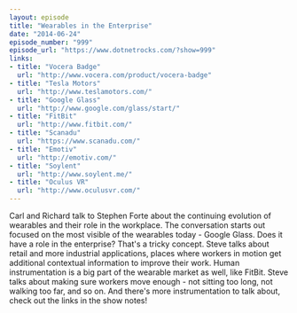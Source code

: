 ```yaml
---
layout: episode
title: "Wearables in the Enterprise"
date: "2014-06-24"
episode_number: "999"
episode_url: "https://www.dotnetrocks.com/?show=999"
links:
- title: "Vocera Badge"
  url: "http://www.vocera.com/product/vocera-badge"
- title: "Tesla Motors"
  url: "http://www.teslamotors.com/"
- title: "Google Glass"
  url: "http://www.google.com/glass/start/"
- title: "FitBit"
  url: "http://www.fitbit.com/"
- title: "Scanadu"
  url: "https://www.scanadu.com/"
- title: "Emotiv"
  url: "http://emotiv.com/"
- title: "Soylent"
  url: "http://www.soylent.me/"
- title: "Oculus VR"
  url: "http://www.oculusvr.com/"
---
```


Carl and Richard talk to Stephen Forte about the continuing evolution of wearables and their role in the workplace. The conversation starts out focused on the most visible of the wearables today - Google Glass. Does it have a role in the enterprise? That's a tricky concept. Steve talks about retail and more industrial applications, places where workers in motion get additional contextual information to improve their work. Human instrumentation is a big part of the wearable market as well, like FitBit. Steve talks about making sure workers move enough - not sitting too long, not walking too far, and so on. And there's more instrumentation to talk about, check out the links in the show notes!
